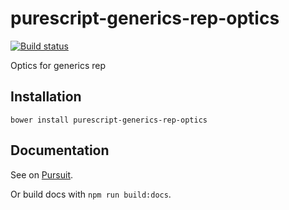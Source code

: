 # purescript-generics-rep-optics

[![Build status](https://travis-ci.org/LiamGoodacre/purescript-generics-rep-optics.svg?branch=master)](https://travis-ci.org/LiamGoodacre/purescript-generics-rep-optics)

Optics for generics rep

## Installation

```
bower install purescript-generics-rep-optics
```

## Documentation

See on [Pursuit](https://pursuit.purescript.org/packages/purescript-generics-rep-optics/).

Or build docs with `npm run build:docs`.

